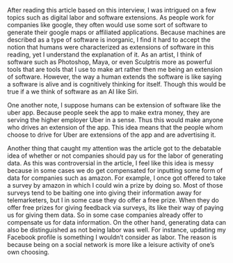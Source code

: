 <p> After reading this article based on this interview, I was intrigued on a few topics such as digital labor and software extensions. As people work for companies like google, they often would use some sort of software to generate their google maps or affiliated applications. Because machines are described as a type of software is inorganic, I find it hard to accept the notion that humans were characterized as extensions of software in this reading, yet I understand the explanation of it. As an artist, I think of software such as Photoshop, Maya, or even Sculptris more as powerful tools that are tools that I use to make art rather then me being an extension of software. However, the way a human extends the software is like saying a software is alive and is cognitively thinking for itself. Though this would be true if a we think of software as an AI like Siri. 
</p>

<p>
One another note, I suppose humans can be extension of software like the uber app. Because people seek the app to make extra money, they are serving the higher employer Uber in a sense. Thus this would make anyone who drives an extension of the app. This idea means that the people whom choose to drive for Uber are extensions of the app and are advertising it. 
</p>

<p>
Another thing that caught my attention was the article got to the debatable idea of whether or not companies should pay us for the labor of generating data. As this was controversial in the article, I feel like this idea is messy because in some cases we do get compensated for inputting some form of data for companies such as amazon. For example,  I once got offered to take a survey by amazon in which I could win a prize by doing so. Most of those surveys tend to be baiting one into giving their information away for telemarketers, but I in some case they do offer a free prize. When they do offer free prizes for giving feedback via surveys, its like their way of paying us for giving them data. So in some case companies already offer to compensate us for data information. On the other hand, generating data can also be distinguished as not being labor was well. For instance, updating my Facebook profile is something I wouldn’t consider as labor. The reason is because being on a social network is more like a leisure activity of one’s own choosing. 
</p>
